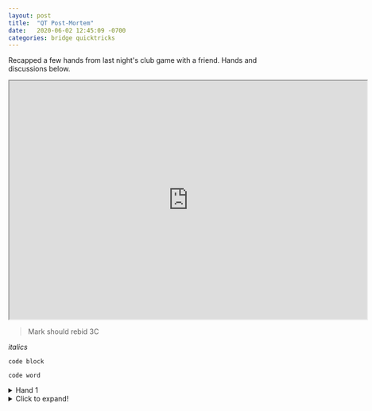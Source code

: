 ```yaml
---
layout: post
title:  "QT Post-Mortem"
date:   2020-06-02 12:45:09 -0700
categories: bridge quicktricks
---
```


Recapped a few hands from last night's club game with a friend. Hands and discussions below.

<iframe
    src="https://www.bridgebase.com/tools/handviewer.html?lin=st||pn|granola357,dhempling,Forrest_,chlifewish|md|3S5HQT743DA8CAKT84,SKQ76HK86DQ43C652,SA98432HA92DKT9CJ,SJTHJ5DJ7652CQ973|sv|o|rh||ah|Board%201|mb|1S|mb|P|mb|2H|mb|P|mb|2S|mb|P|mb|3N|mb|P|mb|4H|mb|P|mb|P|mb|P|pc|S6|pc|SA|pc|ST|pc|S5|pc|D9|pc|D2|pc|DA|pc|D3|pc|HQ|pc|HK|pc|HA|pc|H5|pc|H9|pc|HJ|pc|H3|pc|H6|pc|SJ|pc|H4|pc|S7|pc|S2|pc|HT|pc|H8|pc|H2|pc|C3|pc|D8|pc|D4|pc|DK|pc|D5|pc|CJ|pc|CQ|pc|CA|pc|C2|pc|CK|pc|C5|pc|S3|pc|C7|pc|CT|pc|C6|pc|DT|pc|C9|pc|C8|pc|SQ|pc|S4|pc|D6|mc|12|"
    height="480"
    width="720"
    allowfullscreen="allowfullscreen">&nbsp; </iframe>
    
> Mark should rebid 3C

*italics*

```code block```

`code word`

<details>
  <summary>Hand 1</summary>
  
  1.Comment
  
  <iframe src="https://mdn-samples.mozilla.org/snippets/html/iframe-simple-contents.html"
            title="iframe Example 1" width="400" height="300"></iframe>
  
  ```code block```
</details>

<details>
  <summary>Click to expand!</summary>
  
  ## Heading
  1. A numbered
  2. list
     * With some
     * Sub bullets
</details>
